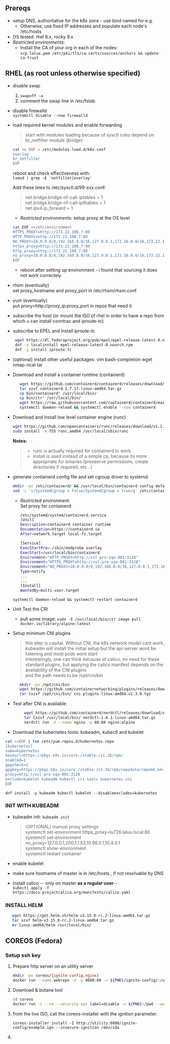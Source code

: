 ## Prereqs  
* setup DNS, authoritative for the k8s zone - use bind named for e.g.
  * Otherwise, use fixed IP addresses and populate each node's /etc/hosts 
* OS tested: rhel 8.x, rocky 9.x 
* *Restricted environments*:
  * Install the CA of your org in each of the nodes:  
    `scp lalux.pem /etc/pki/tls/ca-certs/sources/anchors && update-ca-trust`
    
## RHEL (as root unless otherwise specified)
* disable swap
  1. `swapoff -a`
  2. comment the swap line in /etc/fstab  
* disable firewalld  
  `systemctl disable --now firewalld`  
* load required kernel modules and enable forwarding    
  >start with modules loading because of sysctl rules depend on br_netfilter module (*bridge*)  
  ```bash
  cat << EOF > /etc/modules-load.d/k8s.conf
  overlay
  br_netfilter
  EOF
  ```   
  reboot and check effectiveness with:  
  `lsmod | grep -E 'netfilter|overlay'`  

  Add these lines to /etc/sysctl.d/99-xxx.conf:
  >net.bridge.bridge-nf-call-iptables  = 1  
  net.bridge.bridge-nf-call-ip6tables = 1  
  net.ipv4.ip_forward                 = 1  
  
  * *Restricted environments:* setup proxy at the OS level  
  ```bash
  cat EOF <</etc/environment
  HTTPS_PROXY=http://172.22.108.7:80
  HTTP_PROXY=http://172.22.108.7:80
  NO_PROXY=10.0.0.0/8,192.168.0.0/16,127.0.0.1,172.16.0.0/16,172.22.108.0/24,172.17.0.0/16,172.22.56.0/24,200.1.1.0/24
  https_proxy=http://172.22.108.7:80
  http_proxy=http://172.22.108.7:80
  no_proxy=10.0.0.0/8,192.168.0.0/16,127.0.0.1,172.16.0.0/16,172.22.108.0/24,172.17.0.0/16,172.22.56.0/24,200.1.1.0/24
  EOF
  ```
  * reboot after setting up environment - i found that sourcing it does not work correctely  
    
* rhsm (eventually)  
  set proxy_hostname and proxy_port in /etc/rhsm/rhsm.conf  
* yum (eventually)  
  put proxy=http://proxy_ip:proxy_port in repos that need it     
* subscribe the host (or mount the ISO of rhel in order to have a repo from which u can install conntrac and iproute-tc) 
* subscribe to EPEL and install iproute-tc   
  ```bash
   wget https://dl.fedoraproject.org/pub/epel/epel-release-latest-8.noarch.rpm [--no-check-certificate] 
   dnf -y localinstall epel-release-latest-8.noarch.rpm
   dnf -y install iproute-tc
  ``` 
* (optional) install other useful packages: vim bash-completion wget nmap-ncat tar  
* Download and install a container runtime (containerd)  
  ```bash
     wget https://github.com/containerd/containerd/releases/download/v1.7.17/containerd-1.7.17-linux-amd64.tar.gz
     tar xzvf containerd-1.7.17-linux-amd64.tar.gz
     cp bin/containerd* /usr/local/bin/
     cp bin/ctr* /usr/local/bin/  
     wget https://raw.githubusercontent.com/containerd/containerd/main/containerd.service -O /etc/systemd/system/containerd.service
     systemctl daemon-reload && systemctl enable --now containerd
  ```  
* Download and install low level container engine (runc)  
  ```bash
  wget https://github.com/opencontainers/runc/releases/download/v1.1.12/runc.amd64 
  sudo install -m 755 runc.amd64 /usr/local/sbin/runc
  ```
  **Notes:**
  > * runc is actually required for containerd to work.
  > * install is used instead of a simple cp, because its more appropriate for binaries (preseerve permissions, create directories if required, etc ..)  
  
* generate containerd config file and set cgroup driver to systemd:  
  ```bash
  mkdir -pv /etc/containerd/ && /usr/local/bin/containerd config default >/etc/containerd/config.toml
  sed -i 's/SystemdCgroup = false/SystemdCgroup = true/g' /etc/containerd/config.toml
  ```  
  * *Restricted environment*:   
     Set proxy for containerd:  
     ```bash
     /etc/systemd/system/containerd.service
     [Unit]
     Description=containerd container runtime
     Documentation=https://containerd.io
     After=network.target local-fs.target

     [Service]
     ExecStartPre=-/sbin/modprobe overlay
     ExecStart=/usr/local/bin/containerd
     Environment="HTTP_PROXY=http://vsl-pro-squ-001:3128"
     Environment="HTTPS_PROXY=http://vsl-pro-squ-001:3128"
     Environment="NO_PROXY=10.0.0.0/8,192.168.0.0/16,127.0.0.1,172.16.0.0/16,172.22.56.0/24,172.17.0.0/16,200.1.1.0/24"
     Type=notify
     ...
     ...
     [Install]
     WantedBy=multi-user.target
     ```  
  `systemctl daemon-reload && systemctl restart containerd`

* Unit Test the CRI
  * pull some image: `sudo -E /usr/local/bin/ctr image pull docker.io/library/alpine:latest`  
  
* Setup minimum CNI plugins
  >this step is capital. Without CNI, the k8s network model cant work, kubeadm will install the initial setup but the api-server wont be listening and most pods wont start  
  >Interestingly, one can think because of calico, no need for these standard plugins, but applying the calico manifest depends on the availability of the CNI plugins  
  >and the path needs to be /opt/cni/bin    
  ```bash
     mkdir -pv /opt/cni/bin
     wget https://github.com/containernetworking/plugins/releases/download/v1.3.0/cni-plugins-linux-amd64-v1.3.0.tgz  
     tar Cxzvf /opt/cni/bin/ cni-plugins-linux-amd64-v1.3.0.tgz
  ```
* Test after CNI is available:
  ```bash
       wget https://github.com/containerd/nerdctl/releases/download/v1.6.1/nerdctl-1.6.1-linux-amd64.tar.gz
       tar Cxzvf /usr/local/bin/ nerdctl-1.6.1-linux-amd64.tar.gz
       nerdctl run -d --name nginx -p 80:80 nginx:alpine
  ```  

* Download the kubernetes tools: kubeadm, kubectl and kubelet  
```bash
cat <<EOF | tee /etc/yum.repos.d/kubernetes.repo
[kubernetes]
name=Kubernetes
baseurl=https://pkgs.k8s.io/core:/stable:/v1.28/rpm/
enabled=1
gpgcheck=1
gpgkey=https://pkgs.k8s.io/core:/stable:/v1.28/rpm/repodata/repomd.xml.key
proxy=http://vsl-pro-squ-001:3128
exclude=kubelet kubeadm kubectl cri-tools kubernetes-cni
EOF
```  
`dnf install -y kubeadm kubectl kubelet --disableexcludes=kubernetes`  
 
### INIT WITH KUBEADM  
* kubeadm init: `kubeadm init`   
  >(OPTIONAL) manual proxy settings  
  >systemctl set-environment https_proxy=lu726.lalux.local:80  
  >systemctl set-environment no_proxy=127.0.0.1,200.1.1.53,10.96.0.1,10.4.0.1  
  >systemctl show-environment  
  >systemctl restart container
  
* enable kubelet
* make sure hostname of master is in /etc/hosts , if not resolvable by DNS  
* Install calico -- only on master **as a regular user**--  
  `kubectl apply -f https://docs.projectcalico.org/manifests/calico.yaml`  

### INSTALL HELM
 ```bash
    wget https://get.helm.sh/helm-v3.15.0-rc.2-linux-amd64.tar.gz
    tar xzvf helm-v3.15.0-rc.2-linux-amd64.tar.gz
    mv linux-amd64/helm /usr/local/bin/
 ```
 
 ## COREOS (Fedora)
 ### Setup ssh key   
 1. Prepare http server on an utility server
    ```bash
    mkdir -pv coreos/{ignite-config,nginx}
    docker run --name webrepo -d -p 8080:80 -v ${PWD}/ignite-config/:/usr/share/nginx/html/ignite-config -v ${PWD}/nginx/nginx.conf:/etc/nginx/conf.d/default.conf nginx
    ```
 3. Download & butane tool
    ```bash
    cd coreos
    docker run -i --rm --security-opt label=disable -v ${PWD}:/pwd --workdir /pwd quay.io/coreos/butane:release --pretty --strict example.bu > example.ign
    ```
 6. from the live ISO, call the coreos-installer with the ignition parameter:
    ```
    coreos-installer install -I http://utility:8080/ignite-config/example.ign --insecure-ignition /dev/sda  
    ```
  
    
 7. 
    
